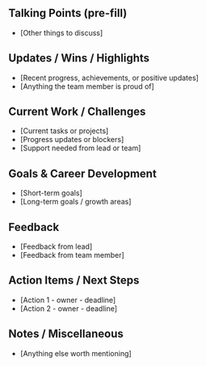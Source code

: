 ## Talking Points (pre-fill)
- [Other things to discuss]

## Updates / Wins / Highlights
- [Recent progress, achievements, or positive updates]
- [Anything the team member is proud of]

## Current Work / Challenges
- [Current tasks or projects]
- [Progress updates or blockers]
- [Support needed from lead or team]

## Goals & Career Development
- [Short-term goals]
- [Long-term goals / growth areas]

## Feedback
- [Feedback from lead]
- [Feedback from team member]

## Action Items / Next Steps
- [Action 1 - owner - deadline]
- [Action 2 - owner - deadline]

## Notes / Miscellaneous
- [Anything else worth mentioning]
